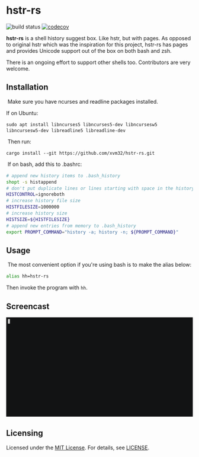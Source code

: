 # hstr-rs

![build status](https://github.com/xvm32/hstr-rs/workflows/CI/badge.svg) [![codecov](https://codecov.io/gh/xvm32/hstr-rs/branch/master/graph/badge.svg?token=0BZM100XU5)](https://codecov.io/gh/xvm32/hstr-rs)

**hstr-rs** is a shell history suggest box. Like hstr, but with pages. As opposed to original hstr which was the inspiration for this project, hstr-rs has pages and provides Unicode support out of the box on both bash and zsh.

There is an ongoing effort to support other shells too. Contributors are very welcome.
​
## Installation
​
Make sure you have ncurses and readline packages installed.

If on Ubuntu:
​
```
sudo apt install libncurses5 libncurses5-dev libncursesw5 libncursesw5-dev libreadline5 libreadline-dev
```
​
Then run:
​
```
cargo install --git https://github.com/xvm32/hstr-rs.git
```
​
If on bash, add this to .bashrc:

```bash
# append new history items to .bash_history
shopt -s histappend 
# don't put duplicate lines or lines starting with space in the history
HISTCONTROL=ignoreboth
# increase history file size
HISTFILESIZE=1000000
# increase history size
HISTSIZE=${HISTFILESIZE}
# append new entries from memory to .bash_history
export PROMPT_COMMAND="history -a; history -n; ${PROMPT_COMMAND}"
```

## Usage
​
The most convenient option if you're using bash is to make the alias below:

```sh
alias hh=hstr-rs
```

Then invoke the program with `hh`.

## Screencast

![screenshot](hstr-rs.gif)

## Licensing

Licensed under the [MIT License](https://opensource.org/licenses/MIT). For details, see [LICENSE](https://github.com/xvm32/hstr-rs/blob/master/LICENSE).
